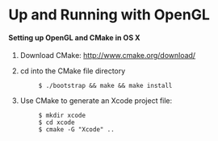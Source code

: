Up and Running with OpenGL
==========================

#### Setting up OpenGL and CMake in OS X
1. Download CMake: http://www.cmake.org/download/
2. cd into the CMake file directory


          	$ ./bootstrap && make && make install
3. Use CMake to generate an Xcode project file:


			$ mkdir xcode
			$ cd xcode
			$ cmake -G "Xcode" ..

